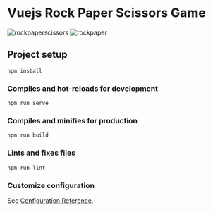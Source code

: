 # Vuejs Rock Paper Scissors Game

![rockpaperscissors](https://user-images.githubusercontent.com/40717655/126906161-05d43ceb-9549-4f1a-bd13-b34fed006851.png)
![rockpaper](https://user-images.githubusercontent.com/40717655/126906166-b5419fcd-9ed3-45ac-9350-1cce2a8b7628.gif)





## Project setup
```
npm install
```

### Compiles and hot-reloads for development
```
npm run serve
```

### Compiles and minifies for production
```
npm run build
```

### Lints and fixes files
```
npm run lint
```

### Customize configuration
See [Configuration Reference](https://cli.vuejs.org/config/).
